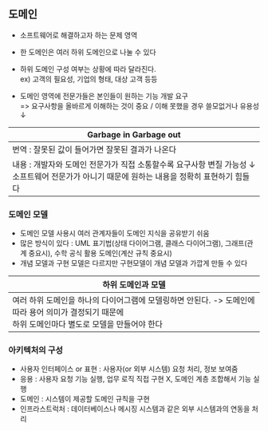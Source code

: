 ## 도메인
- 소프트웨어로 해결하고자 하는 문제 영역
- 한 도메인은 여러 하위 도메인으로 나눌 수 있다
- 하위 도메인 구성 여부는 상황에 따라 달라진다. 
<br> ex) 고객의 필요성, 기업의 형태, 대상 고객 등등

- 도메인 영역에 전문가들은 본인들이 원하는 기능 개발 요구
<br> => 요구사항을 올바르게 이해하는 것이 중요 / 이해 못했을 경우 쓸모없거나 유용성 ↓

| Garbage in Garbage out                                                                |
|---------------------------------------------------------------------------------------|
| 번역 : 잘못된 값이 들어가면 잘못된 결과가 나온다                                                          |
| 내용 : 개발자와 도메인 전문가가 직접 소통할수록 요구사항 변질 가능성 ↓<br/>소프트웨어 전문가가 아니기 때문에 원하는 내용을 정확히 표현하기 힘들다 |

### 도메인 모델
- 도메인 모델 사용시 여러 관계자들이 도메인 지식을 공유받기 쉬움 
- 많은 방식이 있다 : UML 표기법(상태 다이어그램, 클래스 다이어그램), 그래프(관계 중요시), 수학 공식 활용 도메인(계산 규칙 중요시)  
- 개념 모델과 구현 모델은 다르지만 구현모델이 개념 모델과 가깝게 만들 수 있다

| 하위 도메인과 모델                                                                               |
|------------------------------------------------------------------------------------------|
| 여러 하위 도메인을 하나의 다이어그램에 모델링하면 안된다. -> 도메인에 따라 용어 의미가 결정되기 때문에<br/>하위 도메인마다 별도로 모델을 만들어야 한다 |


### 아키텍처의 구성
- 사용자 인터페이스 or 표현 : 사용자(or 외부 시스템) 요청 처리, 정보 보여줌 
- 응용 : 사용자 요청 기능 실행, 업무 로직 직접 구현 X, 도메인 계층 조합해서 기능 실행 
- 도메인 : 시스템이 제공할 도메인 규칙을 구현
- 인프라스트럭처 : 데이터베이스나 메시징 시스템과 같은 외부 시스템과의 연동을 처리

